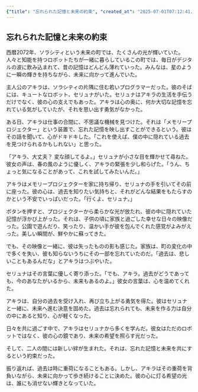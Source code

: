 ```yaml
---
{"title": "忘れられた記憶と未来の約束", "created_at": "2025-07-01T07:12:41.190437+09:00", "pattern_id": 8, "pattern_name": "未来の忘却型", "year": 2072}
---
```


## 忘れられた記憶と未来の約束

西暦2072年、ソラシティという未来の町では、たくさんの光が輝いていた。人々と知能を持つロボットたちが一緒に暮らしているこの町では、毎日がデジタルの波に飲み込まれて、昔の記憶はどんどん薄れていった。みんなは、星のように一瞬の輝きを持ちながら、未来に向かって進んでいた。

主人公のアキラは、ソラシティの片隅に住む若いプログラマーだった。彼のそばには、キュートなロボット、セリュナがいた。セリュナはアキラの生活を手伝うだけでなく、彼の心の支えでもあった。アキラは心の奥に、何か大切な記憶を忘れている気がしていたが、それを思い出す勇気がなかった。

ある日、アキラは仕事の合間に、不思議な機械を見つけた。それは「メモリープロジェクター」という装置で、忘れた記憶を映し出すことができるという。彼はその話を聞いて、心がドキドキした。「これを使えば、僕の中に隠れている過去を見つけられるかもしれない」と思った。

「アキラ、大丈夫？ 変な顔してるよ。」セリュナが小さな目を輝かせて尋ねた。彼女の声は、春の風のように優しく、アキラの緊張を少し和らげた。「うん、ちょっと気になることがあって、これを試してみたいんだ。」

アキラはメモリープロジェクターを家に持ち帰り、セリュナの手を引いてその前に座った。彼の心は、過去を知りたい気持ちと、それがどんな結果をもたらすのかという不安でいっぱいだった。「行くよ、セリュナ。」

ボタンを押すと、プロジェクターから柔らかな光が放たれ、彼の中に隠れていた記憶が浮かび上がった。それは、子供の頃に家族と過ごした幸せな日々の映像だった。公園で遊んだり、笑ったり、温かい手が彼を包んでくれた感覚がよみがえった。美しい瞬間が、鮮やかに蘇ってきた。

でも、その映像と一緒に、彼は失ったものの影も感じた。家族は、町の変化の中で多くを失い、彼も知らないうちにその一部を忘れていたのだ。「過去は、悲しいこともあるんだな」とアキラはつぶやいた。

セリュナはその言葉に優しく寄り添った。「でも、アキラ。過去がどうであっても、今のあなたがいるから、未来もあるのよ。」彼女の言葉は、心を温めてくれた。

アキラは、自分の過去を受け入れ、再び立ち上がる勇気を得た。彼はセリュナと一緒に、未来へ進む決意を固めた。過去は忘れられても、未来を作る力は自分の中にあると知り、心が軽くなった。

日々を共に過ごす中で、アキラはセリュナから多くを学んだ。彼女はただのロボットではなく、彼の心の鏡であり、未来の希望を照らす光だった。

そして、二人の間には新しい絆が生まれた。それは、忘れた記憶と未来を共にするという約束だった。

振り返れば、過去は時に重荷になることもある。しかし、アキラはその重荷を背負いながら、未来に向かって歩き続けることに決めた。彼の心に灯る希望の光は、誰にも消せない輝きとなっていた。
